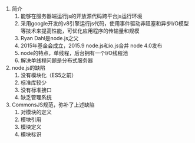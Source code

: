1. 简介
    1. 能够在服务器端运行js的开放源代码跨平台js运行环境
    2. 采用google开发的v8引擎运行js代码，使用事件驱动非阻塞和异步I/O模型等技术来提高性能，可优化应用程序的传输量和规模
    3. Ryan Dahl是node.js之父
    4. 2015年基金会成立，2015.9 node.js和io.js合并 node 4.0发布
    5. node的特点，单线程，后台拥有一个I/O线程池
    6. 解决单线程问题是分布式服务器
2. node.js的缺陷
    1. 没有模块化（ES5之前）
    2. 标准库较少
    3. 没有标准接口
    4. 缺乏管理系统
3. CommonsJS规范，弥补了上述缺陷
    1. 对模块的定义
    2. 模块引用
    3. 模块定义
    4. 模块标识